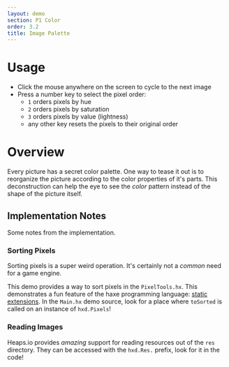 ```yaml
---
layout: demo
section: P1 Color
order: 3.2
title: Image Palette
---
```


# Usage

* Click the mouse anywhere on the screen to cycle to the next image
* Press a number key to select the pixel order:
  * `1` orders pixels by hue
  * `2` orders pixels by saturation
  * `3` orders pixels by value (lightness)
  * any other key resets the pixels to their original order

# Overview

Every picture has a secret color palette. One way to tease it out is to reorganize the picture
according to the color properties of it's parts. This deconstruction can help the eye to
see the *color* pattern instead of the shape of the picture itself.

## Implementation Notes

Some notes from the implementation.

### Sorting Pixels

Sorting pixels is a super weird operation. It's certainly not a *common* need for a game engine.

This demo provides a way to sort pixels in the `PixelTools.hx`. This demonstrates a fun feature of
the haxe programming language: [static extensions](https://haxe.org/manual/lf-static-extension.html).
In the `Main.hx` demo source, look for a place where `toSorted` is called on an instance of `hxd.Pixels`!

### Reading Images

Heaps.io provides *amazing* support for reading resources out of the `res` directory. They can be accessed
with the `hxd.Res.` prefix, look for it in the code!



